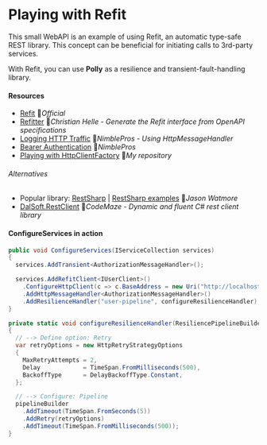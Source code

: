 # Playing with Refit

This small WebAPI is an example of using Refit, an automatic type-safe REST library. This concept can be beneficial for initiating calls to 3rd-party services.

With Refit, you can use **Polly** as a resilience and transient-fault-handling library.

#### Resources

- [Refit](https://reactiveui.github.io/refit) 👤*Official*
- [Refitter](https://github.com/christianhelle/refitter) 👤*Christian Helle - Generate the Refit interface from OpenAPI specifications*
- [Logging HTTP Traffic](https://blog.nimblepros.com/blogs/refit-http-request-response-logging) 📓*NimblePros - Using HttpMessageHandler*
- [Bearer Authentication](https://blog.nimblepros.com/blogs/refit-bearer-auth) 📓*NimblePros*
- [Playing with HttpClientFactory](https://github.com/19balazs86/PlayingWithHttpClientFactory) 👤*My repository*

###### Alternatives

- Popular library: [RestSharp](https://restsharp.dev) | [RestSharp examples](https://jasonwatmore.com/c-restsharp-http-post-request-examples-in-net) 📓*Jason Watmore*
- [DalSoft.RestClient](https://code-maze.com/dalsoft-restclient-consume-any-rest-api) 📓*CodeMaze - Dynamic and fluent C# rest client library*

#### ConfigureServices in action

```csharp
public void ConfigureServices(IServiceCollection services)
{
  services.AddTransient<AuthorizationMessageHandler>();

  services.AddRefitClient<IUserClient>()
    .ConfigureHttpClient(c => c.BaseAddress = new Uri("http://localhost:5000"))
    .AddHttpMessageHandler<AuthorizationMessageHandler>()
    .AddResilienceHandler("user-pipeline", configureResilienceHandler);
}

private static void configureResilienceHandler(ResiliencePipelineBuilder<HttpResponseMessage> pipelineBuilder)
{
  // --> Define option: Retry
  var retryOptions = new HttpRetryStrategyOptions
  {
    MaxRetryAttempts = 2,
    Delay            = TimeSpan.FromMilliseconds(500),
    BackoffType      = DelayBackoffType.Constant,
  };

  // --> Configure: Pipeline
  pipelineBuilder
    .AddTimeout(TimeSpan.FromSeconds(5))
    .AddRetry(retryOptions)
    .AddTimeout(TimeSpan.FromMilliseconds(500));
}
```
